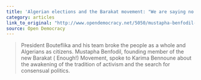 ```yaml
---
title: 'Algerian elections and the Barakat movement: "We are saying no to submission"'
category: articles
link_to_original: "http://www.opendemocracy.net/5050/mustapha-benfodil-karima-bennoune/algerian-elections-and-barakat-movement-we-are-saying-no-to-s"
source: Open Democracy
---
```

> President Bouteflika and his team broke the people as a whole and Algerians as citizens. Mustapha Benfodil, founding member of the new Barakat ( Enough!) Movement, spoke to Karima Bennoune about the awakening of the tradition of activism and the search for consensual politics.
